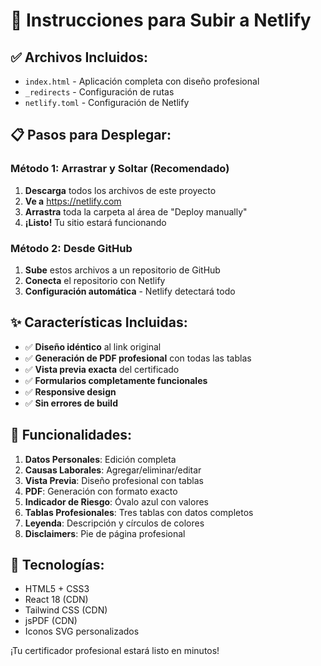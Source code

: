 # 🚀 Instrucciones para Subir a Netlify

## ✅ Archivos Incluidos:
- `index.html` - Aplicación completa con diseño profesional
- `_redirects` - Configuración de rutas
- `netlify.toml` - Configuración de Netlify

## 📋 Pasos para Desplegar:

### Método 1: Arrastrar y Soltar (Recomendado)
1. **Descarga** todos los archivos de este proyecto
2. **Ve a** https://netlify.com
3. **Arrastra** toda la carpeta al área de "Deploy manually"
4. **¡Listo!** Tu sitio estará funcionando

### Método 2: Desde GitHub
1. **Sube** estos archivos a un repositorio de GitHub
2. **Conecta** el repositorio con Netlify
3. **Configuración automática** - Netlify detectará todo

## ✨ Características Incluidas:

- ✅ **Diseño idéntico** al link original
- ✅ **Generación de PDF profesional** con todas las tablas
- ✅ **Vista previa exacta** del certificado
- ✅ **Formularios completamente funcionales**
- ✅ **Responsive design**
- ✅ **Sin errores de build**

## 🎯 Funcionalidades:

1. **Datos Personales**: Edición completa
2. **Causas Laborales**: Agregar/eliminar/editar
3. **Vista Previa**: Diseño profesional con tablas
4. **PDF**: Generación con formato exacto
5. **Indicador de Riesgo**: Óvalo azul con valores
6. **Tablas Profesionales**: Tres tablas con datos completos
7. **Leyenda**: Descripción y círculos de colores
8. **Disclaimers**: Pie de página profesional

## 🔧 Tecnologías:
- HTML5 + CSS3
- React 18 (CDN)
- Tailwind CSS (CDN)
- jsPDF (CDN)
- Iconos SVG personalizados

¡Tu certificador profesional estará listo en minutos!

